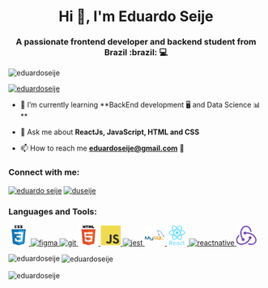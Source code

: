 <h1 align="center">Hi 👋, I'm Eduardo Seije</h1>
<h3 align="center">A passionate frontend developer and backend student from Brazil :brazil: 💻</h3>

<p align="left"> <img src="https://komarev.com/ghpvc/?username=eduardoseije&label=Profile%20views&color=0e75b6&style=flat" alt="eduardoseije" /> </p>

<p align="left"> <a href="https://github.com/ryo-ma/github-profile-trophy"><img src="https://github-profile-trophy.vercel.app/?username=eduardoseije" alt="eduardoseije" /></a> </p>

- :brain: I’m currently learning **BackEnd development 🖥️ and Data Science 📊 **

- 💬 Ask me about **ReactJs, JavaScript, HTML and CSS**

- 📫 How to reach me **eduardoseije@gmail.com** 📧

<h3 align="left">Connect with me:</h3>
<p align="left">
<a href="https://linkedin.com/in/eduardoseije" target="_blank"><img align="center" src="https://raw.githubusercontent.com/rahuldkjain/github-profile-readme-generator/master/src/images/icons/Social/linked-in-alt.svg" alt="eduardo seije" height="30" width="40" /></a>
<a href="https://instagram.com/duseije" target="_blank"><img align="center" src="https://raw.githubusercontent.com/rahuldkjain/github-profile-readme-generator/master/src/images/icons/Social/instagram.svg" alt="duseije" height="30" width="40" /></a>
</p>

<h3 align="left">Languages and Tools:</h3>
<p align="left"> <a href="https://www.w3schools.com/css/" target="_blank"> <img src="https://raw.githubusercontent.com/devicons/devicon/master/icons/css3/css3-original-wordmark.svg" alt="css3" width="40" height="40"/> </a> <a href="https://www.figma.com/" target="_blank"> <img src="https://www.vectorlogo.zone/logos/figma/figma-icon.svg" alt="figma" width="40" height="40"/> </a> <a href="https://git-scm.com/" target="_blank"> <img src="https://www.vectorlogo.zone/logos/git-scm/git-scm-icon.svg" alt="git" width="40" height="40"/> </a> <a href="https://www.w3.org/html/" target="_blank"> <img src="https://raw.githubusercontent.com/devicons/devicon/master/icons/html5/html5-original-wordmark.svg" alt="html5" width="40" height="40"/> </a> <a href="https://developer.mozilla.org/en-US/docs/Web/JavaScript" target="_blank"> <img src="https://raw.githubusercontent.com/devicons/devicon/master/icons/javascript/javascript-original.svg" alt="javascript" width="40" height="40"/> </a> <a href="https://jestjs.io" target="_blank"> <img src="https://www.vectorlogo.zone/logos/jestjsio/jestjsio-icon.svg" alt="jest" width="40" height="40"/> </a> <a href="https://www.mysql.com/" target="_blank"> <img src="https://raw.githubusercontent.com/devicons/devicon/master/icons/mysql/mysql-original-wordmark.svg" alt="mysql" width="40" height="40"/> </a> <a href="https://reactjs.org/" target="_blank"> <img src="https://raw.githubusercontent.com/devicons/devicon/master/icons/react/react-original-wordmark.svg" alt="react" width="40" height="40"/> </a> <a href="https://reactnative.dev/" target="_blank"> <img src="https://reactnative.dev/img/header_logo.svg" alt="reactnative" width="40" height="40"/> </a> <a href="https://redux.js.org" target="_blank"> <img src="https://raw.githubusercontent.com/devicons/devicon/master/icons/redux/redux-original.svg" alt="redux" width="40" height="40"/> </a> </p>

<p><img align="left" src="https://github-readme-stats.vercel.app/api/top-langs?username=eduardoseije&show_icons=true&locale=en&layout=compact" alt="eduardoseije" /></p>

<p>&nbsp;<img align="center" src="https://github-readme-stats.vercel.app/api?username=eduardoseije&show_icons=true&locale=en" alt="eduardoseije" /></p>

<p><img align="center" src="https://github-readme-streak-stats.herokuapp.com/?user=eduardoseije&" alt="eduardoseije" /></p>
